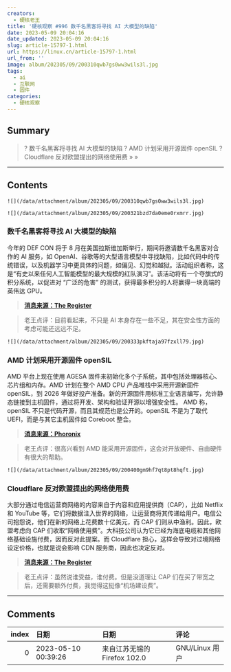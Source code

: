 ```yaml
---
creators:
  - 硬核老王
title: '硬核观察 #996 数千名黑客将寻找 AI 大模型的缺陷'
date: 2023-05-09 20:04:16
date_updated: 2023-05-09 20:04:16
slug: article-15797-1.html
url: https://linux.cn/article-15797-1.html
url_from: ''
image: album/202305/09/200310qwb7gs0ww3wils3l.jpg
tags:
  - ai
  - 互联网
  - 固件
categories:
  - 硬核观察
---
```


## Summary

> ? 数千名黑客将寻找 AI 大模型的缺陷
> ? AMD 计划采用开源固件 openSIL
> ? Cloudflare 反对欧盟提出的网络使用费
> » 
> »

***

<!-- more -->

## Contents

`![](/data/attachment/album/202305/09/200310qwb7gs0ww3wils3l.jpg)`

`![](/data/attachment/album/202305/09/200321bzd7da0eme0rxmrr.jpg)`

### 数千名黑客将寻找 AI 大模型的缺陷

今年的 DEF CON 将于 8 月在美国拉斯维加斯举行，期间将邀请数千名黑客对合作的 AI 服务，如 OpenAI、谷歌等的大型语言模型中寻找缺陷，比如代码中的传统错误，以及机器学习中更具体的问题，如偏见、幻觉和越狱。活动组织者称，这是“有史以来任何人工智能模型的最大规模的红队演习”。该活动将有一个夺旗式的积分系统，以促进对 “广泛的危害” 的测试，获得最多积分的人将赢得一块高端的英伟达 GPU。

> 
> **[消息来源：The Register](https://www.theregister.com/2023/05/06/ai_hacking_defcon/)**
> 
> 
> 

> 
> 老王点评：目前看起来，不只是 AI 本身存在一些不足，其在安全性方面的考虑可能还远远不足。
> 
> 
> 

`![](/data/attachment/album/202305/09/200333pkftaja97fzxll79.jpg)`

### AMD 计划采用开源固件 openSIL

AMD 平台上现在使用 AGESA 固件来初始化多个子系统，其中包括处理器核心、芯片组和内存。AMD 计划在整个 AMD CPU 产品堆栈中采用开源新固件 openSIL，到 2026 年做好投产准备。新的开源固件用标准工业语言编写，允许静态链接到主机固件，通过将开发、架构和验证开源以增强安全性。 AMD 称，openSIL 不只是代码开源，而且其规范也是公开的。openSIL 不是为了取代 UEFI，而是与其它主机固件如 Coreboot 整合。

> 
> **[消息来源：Phoronix](https://www.phoronix.com/news/AMD-openSIL-Replace-AGESA)**
> 
> 
> 

> 
> 老王点评：很高兴看到 AMD 能采用开源固件，这会对开放硬件、自由硬件有很大的帮助。
> 
> 
> 

`![](/data/attachment/album/202305/09/200400gm9hf7qt8pt8hqft.jpg)`

### Cloudflare 反对欧盟提出的网络使用费

大部分通过电信运营商网络的内容来自于内容和应用提供商（CAP），比如 Netflix 和 YouTube 等，它们将数据注入世界的网络，让运营商将其传递给用户。电信公司抱怨说，他们在新的网络上花费数十亿美元，而 CAP 们则从中渔利。因此，欧盟考虑向 CAP 们收取“网络使用费”。大科技公司认为它已经为海底电缆和其他网络基础设施付费，因而反对此提案。而 Cloudflare 担心，这样会导致对过境网络设定价格，也就是说会影响 CDN 服务商，因此也决定反对。

> 
> **[消息来源：The Register](https://www.theregister.com/2023/05/09/cloudflare_opposes_europes_network_usage_charges/)**
> 
> 
> 

> 
> 老王点评：虽然说谁受益，谁付费。但是没道理让 CAP 们在买了带宽之后，还需要额外付费，我觉得这挺像“机场建设费”。
> 
> 
>

***

## Comments

|   index | 日期                | 日期                                        | 评论                                                                               |
|--------:|:--------------------|:--------------------------------------------|:-----------------------------------------------------------------------------------|
|       0 | 2023-05-10 00:39:26 | 来自江苏无锡的 Firefox 102.0|GNU/Linux 用户 | 用户的带宽也不是白来的。。。两头收钱以后还要再收？索性回归最初的办法，按流量收钱。 |
